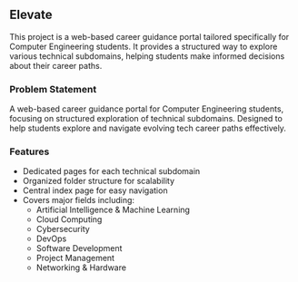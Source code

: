 ## Elevate

This project is a web-based career guidance portal tailored specifically for Computer Engineering students. It provides a structured way to explore various technical subdomains, helping students make informed decisions about their career paths.

### Problem Statement

A web-based career guidance portal for Computer Engineering students, focusing on structured exploration of technical subdomains. Designed to help students explore and navigate evolving tech career paths effectively.

### Features

- Dedicated pages for each technical subdomain
- Organized folder structure for scalability
- Central index page for easy navigation
- Covers major fields including:
  - Artificial Intelligence & Machine Learning
  - Cloud Computing
  - Cybersecurity
  - DevOps
  - Software Development
  - Project Management
  - Networking & Hardware

